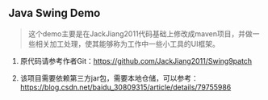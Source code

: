 ## Java Swing Demo

>这个demo主要是在JackJiang2011代码基础上修改成maven项目，并做一些相关加工处理，使其能够称为工作中一些小工具的UI框架。

1. 原代码请参考作者Git：https://github.com/JackJiang2011/Swing9patch 

2. 该项目需要依赖第三方jar包，需要本地仓储，可以参考：https://blog.csdn.net/baidu_30809315/article/details/79755986 

